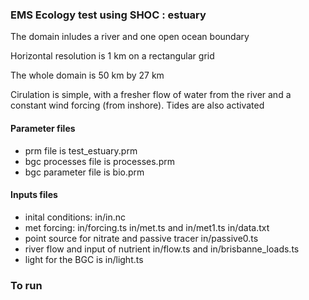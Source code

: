 ### EMS Ecology test using SHOC : estuary

The domain inludes a river and one open ocean boundary

Horizontal resolution is 1 km on a rectangular grid 

The whole domain is 50 km by 27 km 

Cirulation is simple, with a fresher flow of water from the river and
a constant wind forcing (from inshore).  Tides are also activated

#### Parameter files
* prm file is test_estuary.prm
* bgc processes file is processes.prm
* bgc parameter file is bio.prm 

#### Inputs files
* inital conditions: in/in.nc
* met forcing: in/forcing.ts in/met.ts and in/met1.ts in/data.txt
* point source for nitrate and passive tracer in/passive0.ts
* river flow and input of nutrient in/flow.ts and in/brisbanne_loads.ts
* light for the BGC is in/light.ts

### To run





 
